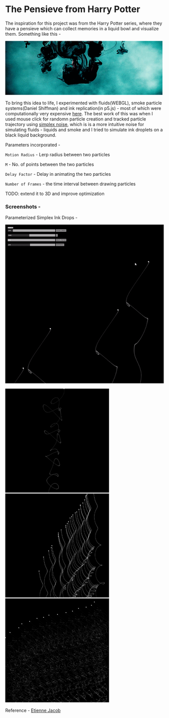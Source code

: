 # The Pensieve from Harry Potter

The inspiration for this project was from the Harry Potter series, where they have a pensieve which can collect memories in a liquid bowl and visualize them. Something like this - 

![animated](./Inspiration/harry_pensieve.gif)

To bring this idea to life, I experimented with fluids(WEBGL), smoke particle systems(Daniel Shiffman) and ink replication(in p5.js) - most of which were computationally very expensive [here](https://editor.p5js.org/surya.dakshina/sketches/tedP4Rfh5). The best work of this was when I used mouse click for randomn particle creation and tracked particle trajectory using [simplex noise](https://en.wikipedia.org/wiki/Simplex_noise), which is is a more intuitive noise for simulating fluids - liquids and smoke and I tried to simulate ink droplets on a black liquid background.

Parameters incorporated - 

`Motion Radius` - Lerp radius between two particles

`M` - No. of points between the two particles

`Delay Factor` - Delay in animating the two particles

`Number of Frames` - the time interval between drawing particles

TODO: extend it to 3D and improve optimization

### Screenshots - 

Parameterized Simplex Ink Drops -

![ink_simplex](./outputs/simplex_droplets.gif)

<img src="./outputs/fr1595.png" width=330px> <img src="./outputs/fr28301.png" width=330px> <img src="./outputs/fr7673.png" width=330px>

Reference - [Etienne Jacob](https://necessary-disorder.tumblr.com/)
